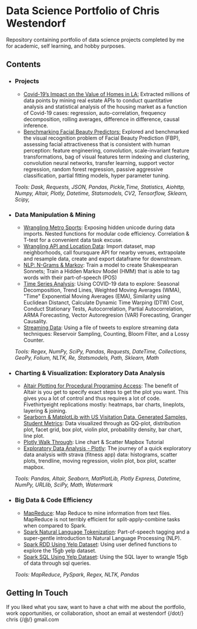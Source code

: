 <meta name="description" content="Repository containing portfolio of data science projects completed by me for academic, self learning, and hobby purposes." />
<meta name="title" property="og:title" content="Data Science Portfolio of Chris Westendorf" />
<meta name="image" property="og:image" content="https://drscdn.500px.org/photo/87626375/q%3D80_m%3D2000/v2?sig=2ec35eb20012d03e7e84fbdc030d356ef236a6d7af245d7e023575caff4bf912" />
<meta name="description" property="og:description" content="Repository containing portfolio of data science projects completed by me for academic, self learning, and hobby purposes." /><meta name="author" content="Chris Westendorf" />

<h1>Data Science Portfolio of Chris Westendorf</h1>
<p>Repository containing portfolio of data science projects completed by me for academic, self learning, and hobby purposes.</p>

<h2>Contents</h2>
<ul>
    <li>
        <h3>Projects</h3>
        <ul>
            <li><a href="https://github.com/auguryChris/portfolio/blob/main/micro_projects/covid-19-la/README.md">Covid-19’s Impact on the Value of Homes in LA:</a> Extracted millions of data points by mining real estate APIs to conduct quantitative analysis and statistical analysis of the housing market as a function of Covid-19 cases: regression, auto-correlation, frequency decomposition, rolling averages, difference in difference, causal inference.</li>
            <li><a href="https://github.com/adityahpatel/milestone2_dating_and_beauty/blob/main/README.md">Benchmarking Facial Beauty Predictors:</a> Explored and benchmarked the visual recognition problem of Facial Beauty Prediction (FBP), assessing facial attractiveness that is consistent with human perception: feature engineering, convolution, scale-invariant feature transformations, bag of visual features term indexing and clustering, convolution neural networks, transfer learning, support vector regression, random forest regression, passive aggressive classification, partial fitting models, hyper parameter tuning.</li>
        </ul>
        <p><em>Tools: Dask, Requests, JSON, Pandas, Pickle,Time, Statistics, Aiohttp, Numpy, Altair, Plotly, Datetime, Statsmodels, CV2, Tensorflow, Sklearn, Scipy,</em></p>
    </li>
    <li>
        <h3>Data Manipulation & Mining</h3>
        <ul>
            <li><a href="https://github.com/auguryChris/portfolio/blob/main/data_manipulation/dm_metro_teams.ipynb">Wrangling Metro Sports</a>: Exposing hidden unicode during data imports. Nested functions for modular code efficiency. Correlation & T-test for a convenient data task excuse.</li>
            <li><a href="https://github.com/auguryChris/portfolio/blob/main/data_manipulation/dm_plotly_exploration.ipynb">Wrangling API and Location Data</a>: Import dataset, map neighborhoods, call foursquare API for nearby venues, extrapolate and resample data, create and export dataframe for downstream.</li>
            <li><a href="https://github.com/auguryChris/portfolio/blob/main/data_manipulation/n_grams_markov.ipynb">NLP: N-Grams & Markov</a>: Train a model to create Shakespearan Sonnets; Train a Hidden Markov Model (HMM) that is able to tag words with their part-of-speech (POS)</li>
            <li><a href="https://github.com/auguryChris/portfolio/blob/main/data_manipulation/time_series.ipynb">Time Series Analysis</a>: Using COVID-19 data to explore: Seasonal Decomposition, Trend Lines, Weighted Moving Averages (WMA), "Time" Exponential Moving Averages (EMA), Similarity using Euclidean Distanct, Calculate Dynamic Time Warping (DTW) Cost, Conduct Stationary Tests, Autocorrelation, Partial Autocorrelation, ARMA Forecasting, Vector Autoregresion (VAR) Forecasting, Granger Causality.</li>
            <li><a href="https://github.com/auguryChris/portfolio/blob/main/data_manipulation/streaming_data_mining.ipynb">Streaming Data</a>: Using a file of tweets to explore streaming data techniques: Reservoir Sampling, Counting, Bloom Filter, and a Lossy Counter.</li>
        </ul>
        <p><em>Tools: Regex, NumPy, SciPy, Pandas, Requests, DateTime, Collections, GeoPy, Folium, NLTK, Re, Statsmodels, Path, Sklearn, Math</em></p>
    </li>
    <li>
        <h3>Charting & Visualization: Exploratory Data Analysis</h3>
        <ul>
            <li><a href="https://github.com/auguryChris/portfolio/blob/main/charting_visualization/cv_altair.ipynb">Altair Plotting for Procedural Programing Access</a>: The benefit of Altair is you get to specify exact steps to get the plot you want. This gives you a lot of control and thus requires a lot of code. Fivethirtyeight replications mostly: heatmaps, bar charts, lineplots, layering & joining.</li>
            <li><a href="https://github.com/auguryChris/portfolio/blob/main/charting_visualization/cv_seaborn.ipynb">Searborn & MatplotLib with  US Visitation Data, Generated Samples, Student Metrics</a>: Data visualized through as QQ-plot, distribution plot, facet grid, box plot, violin plot, probability density, bar chart, line plot.</li>
            <li><a href="https://github.com/auguryChris/portfolio/blob/main/charting_visualization/cv_exp_plotly.ipynb">Plotly Walk Through</a>: Line chart & Scatter Mapbox Tutorial</li>
            <li><a href="https://github.com/auguryChris/portfolio/blob/main/charting_visualization/cv_plotly.ipynb">Exploratory Data Analysis - Plotly</a>: The journey of a quick exploratory data analysis with strava (fitness app) data: histograms, scatter plots, trendline, moving regression, violin plot, box plot, scatter mapbox.</li>
        </ul>
        <p><em>Tools: Pandas, Altair, Seaborn, MatPlotLib, Plotly Express, Datetime, NumPy, URLlib, SciPy, Math, Watermark</em></p>
    </li>
    <li>
        <h3>Big Data & Code Efficiency</h3>
        <ul>
            <li><a href="https://github.com/auguryChris/portfolio/blob/main/big_data_efficiency/bde_mrjob.ipynb">MapReduce</a>: Map Reduce to mine information from text files. MapReduce is not terribly efficient for split-apply-combine tasks when compared to Spark.</li>
            <li><a href="https://github.com/auguryChris/portfolio/blob/main/big_data_efficiency/bde_spark_nltk.ipynb">Spark Natural Language Tokenization</a>: Part-of-speech tagging and a super-gentle introduction to Natural Language Processing (NLP).</li>
            <li><a href="https://github.com/auguryChris/portfolio/blob/main/big_data_efficiency/bde_spark_yelp.ipynb">Spark RDD Using Yelp Dataset</a>: Using user defined functions to explore the 15gb yelp dataset.</li>
            <li><a href="https://github.com/auguryChris/portfolio/blob/main/big_data_efficiency/bde_spark_yelp_sql.ipynb">Spark SQL Using Yelp Dataset</a>: Using the SQL layer to wrangle 15gb of data through sql queries.</li>
        </ul>
        <p><em>Tools: MapReduce, PySpark, Regex, NLTK, Pandas</em></p>
    </li>
    <!--<li>
        <h3>Machine Learning: Supervised & Unsupervised</h3>
        <ul>
            <li></li>
        </ul>
        <p><em>Tools:</em></p>
    </li>
    <li></li>
    <li>
        <h3>Projects</h3>
        <ul>
            <li></li>
        </ul>
        <p><em>Tools:</em></p>
    </li>-->
</ul>
<h2>Getting In Touch</h2>
<!-- <p>You can find a general portfolio here.</p> -->
<p>If you liked what you saw, want to have a chat with me about the portfolio, work opportunities, or collaboration, shoot an email at westendorf {/dot/} chris {/@/} gmail.com</p>
